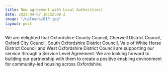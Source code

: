 ```yaml
---
title: New agreement with Local Authorities!
date: 2023-04-07 10:52:00 Z
image: "/uploads/OIP.jpg"
layout: post
---
```


We are delighted that Oxfordshire County Council, Cherwell District Council, Oxford City Council, South Oxfordshire District Council, Vale of White Horse District Council and West Oxfordshire District Council are supporting our service through a Service Level Agreement. We are looking forward to building our partnership with them to create a positive enabling environment for community-led housing across Oxfordshire. 